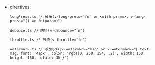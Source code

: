 - directives
    ```
    longPress.ts // 长按(v-long-press="fn" or <with param>: v-long-press="() => fn(param)")
    ```
    ```
    debouce.ts // 防抖(v-debounce="fn")
    ```
    ```
    throttle.ts // 节流(v-throttle="fn")
    ```
    ```
    watermark.ts // 添加水印(v-watermark="msg" or v-watermark="{ text: msg, font: '48px', color: 'rgba(0, 250, 154, .2)', width: 150, height: 150, rotate: 30 }")
    ```
